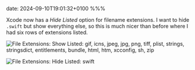date: 2024-09-10T19:01:32+0100
%%%

Xcode now has a *Hide Listed* option for filename extensions. I want to hide `.swift` but show everything else, so this is much nicer than before where I had six rows of extensions listed.

![File Extensions: Show Listed: gif, icns, jpeg, jpg, png, tiff, plist, strings, stringsdict, entitlements, bundle, html, htm, xcconfig, sh, zip](before.png)

![File Extensions: Hide Listed: swift](after.png)
